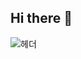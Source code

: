 ## Hi there 👋
![헤더](https://capsule-render.vercel.app/api?type=wave&height=300&color=gradient&text=테스트&fontSize=50&textBg=false)
<!--
**rlaqudwn1/rlaqudwn1** is a ✨ _special_ ✨ repository because its `README.md` (this file) appears on your GitHub profile.

Here are some ideas to get you started:

- 🔭 I’m currently working on ...
- 🌱 I’m currently learning ...
- 👯 I’m looking to collaborate on ...
- 🤔 I’m looking for help with ...
- 💬 Ask me about ...
- 📫 How to reach me: ...
- 😄 Pronouns: ...
- ⚡ Fun fact: ...
-->
